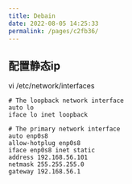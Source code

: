 ```yaml
---
title: Debain
date: 2022-08-05 14:25:33
permalink: /pages/c2fb36/
---
```

## 配置静态ip
vi /etc/network/interfaces
```shell
# The loopback network interface
auto lo
iface lo inet loopback

# The primary network interface
auto enp0s8
allow-hotplug enp0s8
iface enp0s8 inet static
address 192.168.56.101
netmask 255.255.255.0
gateway 192.168.56.1
```